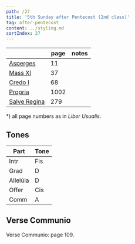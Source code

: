 ```yaml
---
path: /27
title: '5th Sunday after Pentecost (2nd class)'
tag: after-pentecost
content: ../styling.md
sortIndex: 27
---
```


|   | page | notes   |
|---|---|---|
| [Asperges](/pdf/asperges.pdf) | 11 ||
| [Mass XI](/pdf/xi.pdf) | 37 ||
| [Credo I](/pdf/credo-i.pdf) | 68 ||
| [Propria](/pdf/5th-sunday-after-pentecost.pdf)  | 1002 ||
| [Salve Regina](/pdf/salve-regina.pdf)  | 279  ||

*) all page numbers as in _Liber Usualis_.

## Tones

| Part  | Tone |
|---|---|
| Intr | Fis |
| Grad | D |
| Allelúia | D |
| Offer | Cis |
| Comm | A |

## Verse Communio
Verse Communio: page 109.
